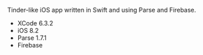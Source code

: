 Tinder-like iOS app written in Swift and using Parse and Firebase.

- XCode 6.3.2
- iOS 8.2
- Parse 1.7.1
- Firebase